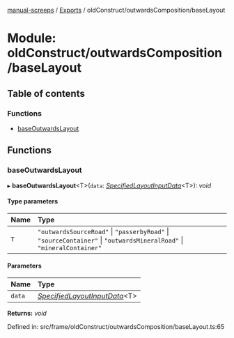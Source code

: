 [manual-screeps](../README.md) / [Exports](../modules.md) / oldConstruct/outwardsComposition/baseLayout

# Module: oldConstruct/outwardsComposition/baseLayout

## Table of contents

### Functions

- [baseOutwardsLayout](oldconstruct_outwardscomposition_baselayout.md#baseoutwardslayout)

## Functions

### baseOutwardsLayout

▸ **baseOutwardsLayout**<T\>(`data`: [*SpecifiedLayoutInputData*](oldconstruct_outwardscomposition_type.md#specifiedlayoutinputdata)<T\>): *void*

#### Type parameters

| Name | Type |
| :------ | :------ |
| `T` | ``"outwardsSourceRoad"`` \| ``"passerbyRoad"`` \| ``"sourceContainer"`` \| ``"outwardsMineralRoad"`` \| ``"mineralContainer"`` |

#### Parameters

| Name | Type |
| :------ | :------ |
| `data` | [*SpecifiedLayoutInputData*](oldconstruct_outwardscomposition_type.md#specifiedlayoutinputdata)<T\> |

**Returns:** *void*

Defined in: src/frame/oldConstruct/outwardsComposition/baseLayout.ts:65
